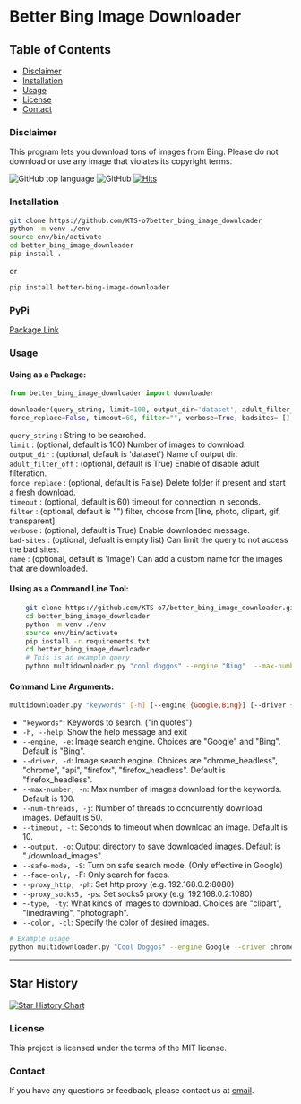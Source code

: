 # Better Bing Image Downloader

## Table of Contents

- [Disclaimer](#disclaimer)
- [Installation](#installation)
- [Usage](#usage)
- [License](#license)
- [Contact](#contact)

### Disclaimer<br />

This program lets you download tons of images from Bing.
Please do not download or use any image that violates its copyright terms.

![GitHub top language](https://img.shields.io/github/languages/top/KTS-o7/better_bing_image_downloader)
![GitHub](https://img.shields.io/github/license/KTS-o7/better-bing-image-downloader)
[![Hits](https://hits.seeyoufarm.com/api/count/incr/badge.svg?url=https%3A%2F%2Fgithub.com%2FKTS-o7%2Fbetter_bing_image_downloader&count_bg=%2379C83D&title_bg=%23555555&icon=&icon_color=%23E7E7E7&title=hits&edge_flat=false)](https://hits.seeyoufarm.com)

### Installation <br />

```bash
git clone https://github.com/KTS-o7better_bing_image_downloader
python -m venv ./env
source env/bin/activate
cd better_bing_image_downloader
pip install .
```

or

```bash
pip install better-bing-image-downloader
```

### PyPi <br />

[Package Link](https://pypi.org/project/better-bing-image-downloader/)

### Usage <br />
#### Using as a Package:
```python
from better_bing_image_downloader import downloader

downloader(query_string, limit=100, output_dir='dataset', adult_filter_off=True,
force_replace=False, timeout=60, filter="", verbose=True, badsites= [], name='Image')
```

`query_string` : String to be searched.<br />
`limit` : (optional, default is 100) Number of images to download.<br />
`output_dir` : (optional, default is 'dataset') Name of output dir.<br />
`adult_filter_off` : (optional, default is True) Enable of disable adult filteration.<br />
`force_replace` : (optional, default is False) Delete folder if present and start a fresh download.<br />
`timeout` : (optional, default is 60) timeout for connection in seconds.<br />
`filter` : (optional, default is "") filter, choose from [line, photo, clipart, gif, transparent]<br />
`verbose` : (optional, default is True) Enable downloaded message.<br />
`bad-sites` : (optional, defualt is empty list) Can limit the query to not access the bad sites.<br/>
`name` : (optional, default is 'Image') Can add a custom name for the images that are downloaded.<br/>

#### Using as a Command Line Tool:
```bash
    git clone https://github.com/KTS-o7/better_bing_image_downloader.git
    cd better_bing_image_downloader
    python -m venv ./env
    source env/bin/activate
    pip install -r requirements.txt
    cd better_bing_image_downloader
    # This is an example query
    python multidownloader.py "cool doggos" --engine "Bing"  --max-number 50 --num-threads 5 --driver "firefox_headless"   
```
#### Command Line Arguments:
```bash
multidownloader.py "keywords" [-h] [--engine {Google,Bing}] [--driver {chrome_headless,chrome,api,firefox,firefox_headless}] [--max-number MAX_NUMBER] [--num-threads NUM_THREADS] [--timeout TIMEOUT] [--output OUTPUT] [--safe-mode] [--face-only] [--proxy_http PROXY_HTTP] [--proxy_socks5 PROXY_SOCKS5] [--type {clipart,linedrawing,photograph}] [--color COLOR]
```
- `"keywords"`: Keywords to search. ("in quotes")
- `-h, --help`: Show the help message and exit
- `--engine, -e`: Image search engine. Choices are "Google" and "Bing". Default is "Bing".
- `--driver, -d`: Image search engine. Choices are "chrome_headless", "chrome", "api", "firefox", "firefox_headless". Default is "firefox_headless".
- `--max-number, -n`: Max number of images download for the keywords. Default is 100.
- `--num-threads, -j`: Number of threads to concurrently download images. Default is 50.
- `--timeout, -t`: Seconds to timeout when download an image. Default is 10.
- `--output, -o`: Output directory to save downloaded images. Default is "./download_images".
- `--safe-mode, -S`: Turn on safe search mode. (Only effective in Google)
- `--face-only, -`F: Only search for faces.
- `--proxy_http, -ph`: Set http proxy (e.g. 192.168.0.2:8080)
- `--proxy_socks5, -ps`: Set socks5 proxy (e.g. 192.168.0.2:1080)
- -`-type, -ty`: What kinds of images to download. Choices are "clipart", "linedrawing", "photograph".
- `--color, -cl`: Specify the color of desired images.

```bash
# Example usage
python multidownloader.py "Cool Doggos" --engine Google --driver chrome --max-number 50 --num-threads 10 --timeout 60 --output "./doggo_images" --safe-mode --proxy_http "192.168.0.2:8080" --type photograph --color blue
```
---
## Star History

[![Star History Chart](https://api.star-history.com/svg?repos=KTS-o7/better-bing-image-downloader&type=Date)](https://star-history.com/#KTS-o7/better-bing-image-downloader&Date)

### License

This project is licensed under the terms of the MIT license.

### Contact

If you have any questions or feedback, please contact us at [email](mailto:shentharkrishnatejaswi@gmail.com).
